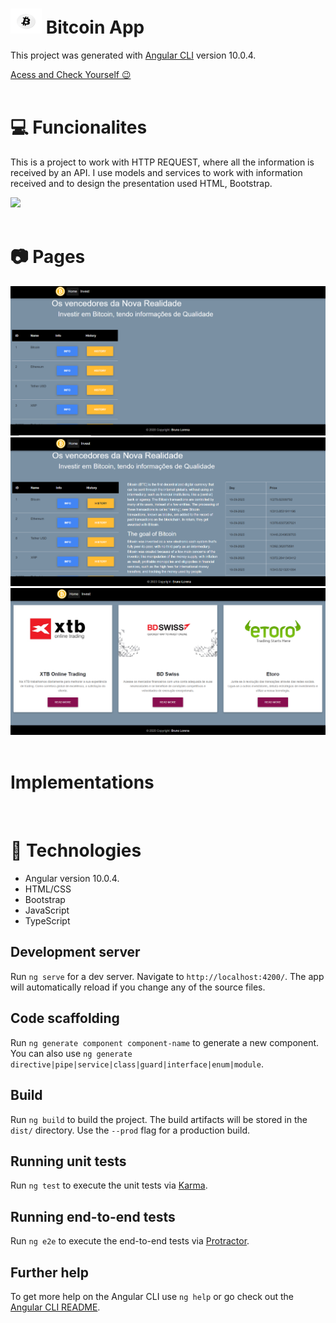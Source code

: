 # <img src="img/bitcoinLogo.png" width="50px" height="40px"> Bitcoin App

This project was generated with [Angular CLI](https://github.com/angular/angular-cli) version 10.0.4.

<a href="https://brlorena.github.io/bitcoin_Angular/">Acess and Check Yourself 😉</a>
<br><br>

#  💻 Funcionalites

This is a project to work with HTTP REQUEST, where all the information is received by an API. I use models and services to work with information received and to design the presentation used HTML, Bootstrap. <br>

<img src="img/gifBitcoin.gif"> <br><br>

# 📷 Pages
<img src="img/main1.png"><br>
<img src="img/main2.png"><br>
<img src="img/invest.png"><br><br>

# Implementations

<br>

# 🚀 Technologies

- Angular version 10.0.4.
- HTML/CSS 
- Bootstrap
- JavaScript
- TypeScript


## Development server

Run `ng serve` for a dev server. Navigate to `http://localhost:4200/`. The app will automatically reload if you change any of the source files.

## Code scaffolding

Run `ng generate component component-name` to generate a new component. You can also use `ng generate directive|pipe|service|class|guard|interface|enum|module`.

## Build

Run `ng build` to build the project. The build artifacts will be stored in the `dist/` directory. Use the `--prod` flag for a production build.

## Running unit tests

Run `ng test` to execute the unit tests via [Karma](https://karma-runner.github.io).

## Running end-to-end tests

Run `ng e2e` to execute the end-to-end tests via [Protractor](http://www.protractortest.org/).

## Further help

To get more help on the Angular CLI use `ng help` or go check out the [Angular CLI README](https://github.com/angular/angular-cli/blob/master/README.md).
